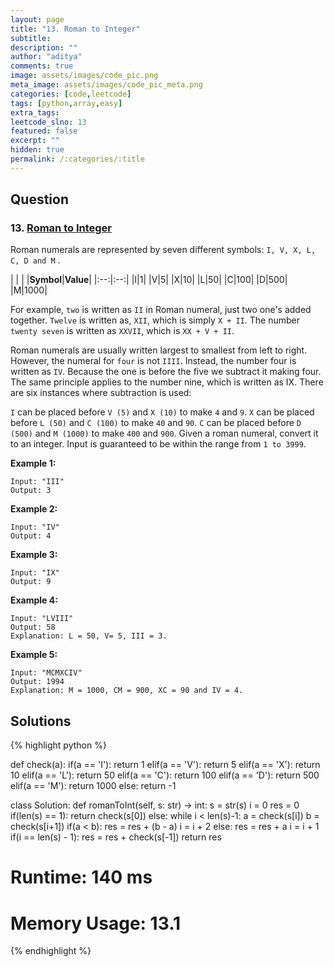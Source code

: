 ```yaml
---
layout: page
title: "13. Roman to Integer"
subtitle: 
description: ""
author: "aditya"
comments: true
image: assets/images/code_pic.png
meta_image: assets/images/code_pic_meta.png
categories: [code,leetcode]
tags: [python,array,easy]
extra_tags: 
leetcode_slno: 13
featured: false
excerpt: ""
hidden: true
permalink: /:categories/:title
---
```


## Question

### 13. [Roman to Integer](https://leetcode.com/problems/palindrome-number/)

Roman numerals are represented by seven different symbols: `I, V, X, L, C, D and M` .

| | |
|**Symbol**|**Value**|
|:--:|:--:|
|I|1|
|V|5|
|X|10|
|L|50|
|C|100|
|D|500|
|M|1000|


For example, `two` is written as `II` in Roman numeral, just two one's added together. `Twelve` is written as, `XII`, which is simply `X + II`. The number `twenty seven` is written as `XXVII`, which is `XX + V + II`.

Roman numerals are usually written largest to smallest from left to right. However, the numeral for `four` is not `IIII`. Instead, the number four is written as `IV`. Because the one is before the five we subtract it making four. The same principle applies to the number nine, which is written as IX. There are six instances where subtraction is used:

`I` can be placed before `V (5)` and `X (10)` to make `4` and `9`. 
`X` can be placed before `L (50)` and `C (100)` to make `40` and `90`. 
`C` can be placed before `D (500)` and `M (1000)` to make `400` and `900`.
Given a roman numeral, convert it to an integer. Input is guaranteed to be within the range from `1 to 3999`.

**Example 1:**

```
Input: "III"
Output: 3
```

**Example 2:**

```
Input: "IV"
Output: 4
```

**Example 3:**

```
Input: "IX"
Output: 9
```

**Example 4:**

```
Input: "LVIII"
Output: 58
Explanation: L = 50, V= 5, III = 3.
```

**Example 5:**

```
Input: "MCMXCIV"
Output: 1994
Explanation: M = 1000, CM = 900, XC = 90 and IV = 4.
```

## Solutions

{% highlight python %}

def check(a):
    if(a == 'I'):
        return 1
    elif(a == 'V'):
        return 5
    elif(a == 'X'):
        return 10
    elif(a == 'L'):
        return 50
    elif(a == 'C'):
        return 100
    elif(a == 'D'):
        return 500
    elif(a == 'M'):
        return 1000
    else:
        return -1
        
        
class Solution:
    def romanToInt(self, s: str) -> int:
        s = str(s)
        i = 0
        res = 0
        if(len(s) == 1):
            return check(s[0])
        else:
            while i < len(s)-1:
                a = check(s[i])
                b = check(s[i+1])
                if(a < b):
                    res = res + (b - a)
                    i = i + 2
                else:
                    res = res + a
                    i = i + 1
                if(i == len(s) - 1):
                    res = res + check(s[-1])
        return res

# Runtime: 140 ms
# Memory Usage: 13.1
{% endhighlight %}